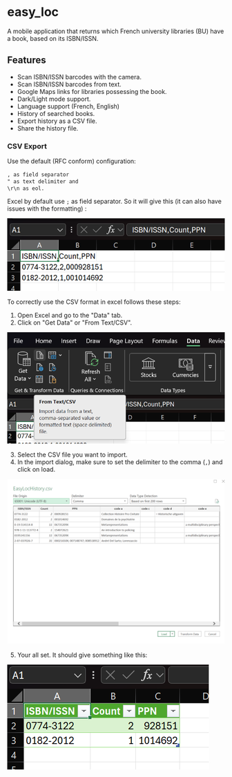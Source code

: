 # easy_loc

A mobile application that returns which French university libraries (BU) have a book, based on its ISBN/ISSN.

## Features
- Scan ISBN/ISSN barcodes with the camera.
- Scan ISBN/ISSN barcodes from text.
- Google Maps links for libraries possessing the book.
- Dark/Light mode support.
- Language support (French, English)
- History of searched books.
- Export history as a CSV file.
- Share the history file.

### CSV Export

Use the default (RFC conform) configuration:

    , as field separator
    " as text delimiter and
    \r\n as eol.

Excel  by default use `;` as field separator. So it will give this (it can also have issues with the formatting) :

![Example of incorrect CSV formatting in Excel](assets/example-incorrect-formatting.png)

To correctly use the CSV format in excel follows these steps:
 1. Open Excel and go to the "Data" tab.
 2. Click on "Get Data" or "From Text/CSV".

 ![Excel Data tab with From Text/CSV option highlighted](assets/from-text-csv.png)

 3. Select the CSV file you want to import.
 4. In the import dialog, make sure to set the delimiter to the comma (`,`) and click on load.

 ![Excel import dialog showing comma delimiter selection](assets/delimiter-dialog.png)

 5. Your all set. It should give something like this:

 ![Example of correct CSV formatting in Excel after import](assets/correct-formatting.png)
